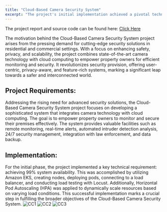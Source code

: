```yaml
---
title: "Cloud-Based Camera Security System"
excerpt: "The project's initial implementation achieved a pivotal technical requirement by ensuring 99% system availability. Leveraging Amazon EKS, the deployment involved creating nodes, deploying pods, load testing with Locust, and implementing Horizontal Pod Autoscaling (HPA) to dynamically adjust resources, setting the foundation for broader security system objectives.<br/>"
---
```

The project report and source code can be found here: [Click Here](https://github.com/devadharshini97/Cloud-based-Camera-Security-System)

The motivation behind the Cloud-Based Camera Security System project arises from the pressing demand for cutting-edge security solutions in residential and commercial settings. With a focus on enhancing safety, privacy, and scalability, the project combines state-of-the-art camera technology with cloud computing to empower property owners for efficient monitoring and security. It revolutionizes security provision, offering user-centric, privacy-aware, and feature-rich systems, marking a significant leap towards a safer and interconnected world.

## Project Requirements:
Addressing the rising need for advanced security solutions, the Cloud-Based Camera Security System project focuses on developing a sophisticated system that integrates camera technology with cloud computing. The goal is to empower property owners to monitor and secure their premises effectively. The system provides valuable facilities such as remote monitoring, real-time alerts, automated intruder detection analysis, 24/7 security management, integration with law enforcement, and data backup.

## Implementation:
For the initial phase, the project implemented a key technical requirement: achieving 99% system availability. This was accomplished by utilizing Amazon EKS, creating nodes, deploying pods, connecting to a load balancer, and conducting load testing with Locust. Additionally, Horizontal Pod Autoscaling (HPA) was applied to dynamically scale resources based on varying load conditions. This successful implementation marks a crucial step in fulfilling the broader objectives of the Cloud-Based Camera Security System.
![CC1](https://github.com/devadharshini97/devadharshini.github.io/assets/41442650/0117299b-3034-4dff-ba83-3faab7517c2d)
![CC2](https://github.com/devadharshini97/devadharshini.github.io/assets/41442650/e64e948b-e499-4e9b-bbbf-48890b290d28)
![CC3](https://github.com/devadharshini97/devadharshini.github.io/assets/41442650/27e137b9-ed62-4d1b-a131-77443deb4696)



